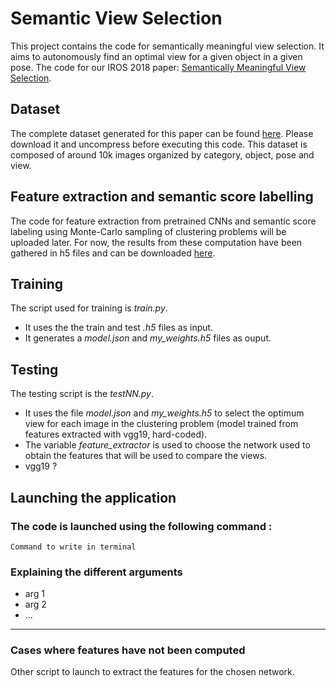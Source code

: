 # Semantic View Selection
This project contains the code for semantically meaningful view selection. It aims to autonomously find an optimal view for a given object in a given pose.
The code for our IROS 2018 paper: [Semantically Meaningful View Selection](https://arxiv.org/abs/1807.10303).

## Dataset
The complete dataset generated for this paper can be found [here](https://github.com/jorisguerin/SemanticViewSelection_dataset). Please download it and uncompress before executing this code.
This dataset is composed of around 10k images organized by category, object, pose and view.

## Feature extraction and semantic score labelling
The code for feature extraction from pretrained CNNs  and semantic score labeling using Monte-Carlo sampling of clustering problems will be uploaded later. For now, the results from these computation have been gathered in h5 files and can be downloaded [here](https://drive.google.com/drive/folders/1qQCI0ITyAUqYdkio2VnpiHKx2idZwlwH?usp=sharing).

## Training
The script used for training is *train.py*.
* It uses the the train and test *.h5* files as input.
* It generates a *model.json* and *my_weights.h5* files as ouput.

## Testing
The testing script is the *testNN.py*.
* It uses the file *model.json* and *my_weights.h5* to select the optimum view for each image in the clustering problem (model trained from features extracted with vgg19, hard-coded). 
* The variable *feature_extractor* is used to choose the network used to obtain the features that will be used to compare the views.
* vgg19 ?

## Launching the application
### The code is launched using the following command : 
```
Command to write in terminal
``` 
### Explaining the different arguments
* arg 1 
* arg 2 
* ...
***
### Cases where features have not been computed
Other script to launch to extract the features for the chosen network.
